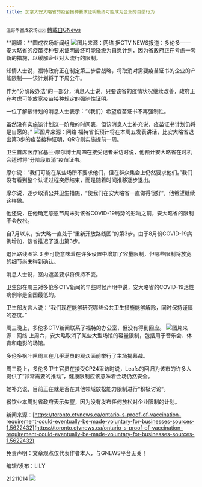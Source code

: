 ```yaml
---
title: 加拿大安大略省的疫苗接种要求证明最终可能成为企业的自愿行为
---
```

`温哥华圆成农场🇨🇦` [轉載自GNews](https://gnews.org/zh-hans/1594919/)

**翻译：**圆成农场新闻组
![](https://assets.gnews.org/wp-content/uploads/2021/10/屏幕截图-2021-10-14-204901-edited.png)图片来源：网络
据CTV NEWS报道：多伦多——安大略省的疫苗接种要求证明最终可能降级为自愿计划，因为省政府正在考虑一套新的措施，以缓解企业对大流行的限制。

知情人士说，福特政府正在制定第三步后战略，将取消对需要疫苗证书的企业的产能限制——该计划将于下周公布。

作为”分阶段办法”的一部分，消息人士说，只要该省的疫情状况继续改善，政府正在考虑可能放宽疫苗接种规定的强制性证明。

一位了解该计划的消息人士表示：“（我们）希望疫苗证书不再强制性。

虽然没有实施该计划这一阶段的时间表，但该消息人士补充说，疫苗证书计划仍将是自愿的。”
![](https://assets.gnews.org/wp-content/uploads/2021/10/屏幕截图-2021-10-14-204807-edited.png)图片来源：网络
福特省长预计将在本周五发表讲话，比安大略省退出第3步的疫苗接种证明，QR守则实施提前一周。

卫生首席医疗官基兰·摩尔博士周四在接受记者采访时说，他预计安大略省在时机合适时将“分阶段取消”疫苗证书。

摩尔说：“我们可能在某些场所不要求他们，但在群众集会上仍然要求他们。”我们没有看到整个认证过程突然结束，而是随着时间推移逐步退出。

摩尔说，逐步取消公共卫生措施，“使我们在安大略省一直做得很好”，他希望继续这样做。

他还说，在他确定感恩节周末对该省COVID-19局势的影响之前，安大略省的限制不会放松。

自7月以来，安大略一直处于“重新开放路线图”的第3步。由于8月份COVID-19病例增加，该省推迟了退出第3步。

退出路线图第 3 步可能意味着在许多设置中增加了容量限制，但哪些限制将放宽的细节尚未得到确认。

消息人士说，室内遮盖要求将保持不变。

卫生部在周三对多伦多CTV新闻的早些时候声明中说，安大略省的COVID-19活性病例率是全国最低的。

卫生部发言人说：“我们现在能够研究哪些公共卫生措施能够解除，同时保持谨慎的态度。”

周三晚上，多伦多CTV新闻联系了福特的办公室，但没有得到回应。
![](https://assets.gnews.org/wp-content/uploads/2021/10/屏幕截图-2021-10-14-204742.png)图片来源：网络
上周六，安大略取消了某些大型场馆的容量限制，包括用于音乐会、体育和电影的场馆。

多伦多枫叶队周三在几乎满员的观众面前举行了主场揭幕战。

周三晚上，多伦多卫生官员在接受CP24采访时说，Leafs的回归为该市的许多人提供了“非常需要的推动”，健康限制应该意味着会场仍然安全。

她补充说，目前正在就是否在其他领域放松能力限制进行“积极讨论”。

餐饮业本周对省政府表示失望，因为没有发布任何放松对企业限制的计划。

新闻来源：[https://toronto.ctvnews.ca/ontario-s-proof-of-vaccination-requirement-could-eventually-be-made-voluntary-for-businesses-sources-1.5622432](https://toronto.ctvnews.ca/ontario-s-proof-of-vaccination-requirement-could-eventually-be-made-voluntary-for-businesses-sources-1.5622432)

免责声明：文章观点仅代表作者本人，与GNEWS平台无关！

编辑/发布：LILY

21211014
![](https://assets.gnews.org/wp-content/uploads/2021/08/WhatsApp-Image-2021-03-19-at-8.52.30-PM.jpeg)
